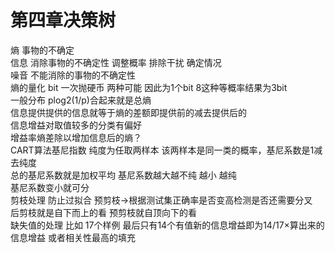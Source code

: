 # 第四章决策树
熵 事物的不确定  
信息 消除事物的不确定性 调整概率 排除干扰  确定情况   
噪音 不能消除的事物的不确定性  
熵的量化 bit 一次抛硬币 两种可能 因此为1个bit  8这种等概率结果为3bit  
一般分布 plog2(1/p)合起来就是总熵  
信息提供提供的信息就等于熵的差额即提供前的减去提供后的  
信息增益对取值较多的分类有偏好  
增益率熵差除以增加信息后的熵？  
CART算法基尼指数 纯度为任取两样本 该两样本是同一类的概率，基尼系数是1减去纯度  
总的基尼系数就是加权平均 基尼系数越大越不纯 越小 越纯  
基尼系数变小就可分  
剪枝处理 防止过拟合  预剪枝->根据测试集正确率是否变高检测是否还需要分叉   
后剪枝就是自下而上的看  预剪枝就自顶向下的看  
缺失值的处理 比如 17个样例 最后只有14个有值新的信息增益即为14/17×算出来的信息增益  或者相关性最高的填充
